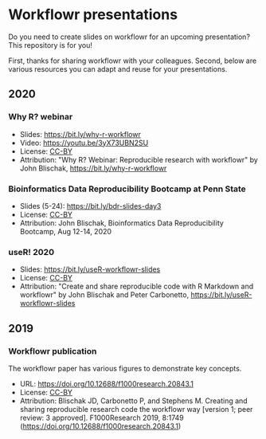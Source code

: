 # Workflowr presentations

Do you need to create slides on workflowr for an upcoming presentation? This
repository is for you!

First, thanks for sharing workflowr with your colleagues. Second, below are
various resources you can adapt and reuse for your presentations.

## 2020

### Why R? webinar

* Slides: https://bit.ly/why-r-workflowr
* Video: https://youtu.be/3yX73UBN2SU
* License: [CC-BY][]
* Attribution: "Why R? Webinar: Reproducible research with workflowr" by John Blischak, https://bit.ly/why-r-workflowr

### Bioinformatics Data Reproducibility Bootcamp at Penn State

* Slides (5-24): https://bit.ly/bdr-slides-day3
* License: [CC-BY][]
* Attribution: John Blischak, Bioinformatics Data Reproducibility Bootcamp, Aug 12-14, 2020

### useR! 2020

* Slides: https://bit.ly/useR-workflowr-slides
* License: [CC-BY][]
* Attribution: "Create and share reproducible code with R Markdown and workflowr" by John Blischak and Peter Carbonetto, https://bit.ly/useR-workflowr-slides

## 2019

### Workflowr publication

The workflowr paper has various figures to demonstrate key concepts.

* URL: https://doi.org/10.12688/f1000research.20843.1
* License: [CC-BY][]
* Attribution: Blischak JD, Carbonetto P, and Stephens M. Creating and sharing reproducible research code the workflowr way [version 1; peer review: 3 approved]. F1000Research 2019, 8:1749 (https://doi.org/10.12688/f1000research.20843.1)

[CC-BY]: https://creativecommons.org/licenses/by/4.0/
